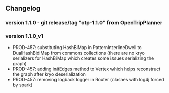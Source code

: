 ## Changelog

### version 1.1.0 - git release/tag "otp-1.1.0" from OpenTripPlanner

### version 1.1.0_v1
- PROD-457: substituting HashBiMap in PatternInterlineDwell to DualHashBidiMap from commons collections (there are no kryo serializers for HashBiMap which creates some issues serializing the graph)
- PROD-457: adding initEdges method to Vertex which helps reconstruct the graph after kryo deserialization
- PROD-457: removing logback logger in Router (clashes with log4j forced by spark)